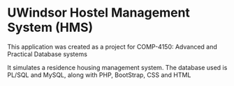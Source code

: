 # UWindsor Hostel Management System (HMS)

This application was created as a project for COMP-4150: Advanced and Practical Database systems

It simulates a residence housing management system. 
The database used is PL/SQL and MySQL, along with PHP, BootStrap, CSS and HTML






